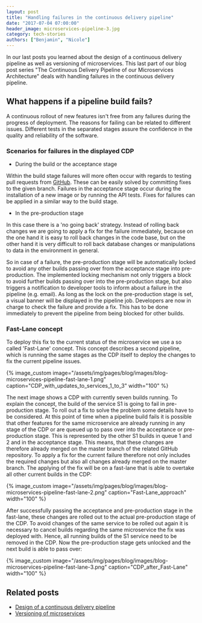 ```yaml
---
layout: post
title: "Handling failures in the continuous delivery pipeline"
date: "2017-07-04 07:00:00"
header_image: microservices-pipeline-3.jpg
category: tech-stories
authors: ["Benjamin", "Nicole"]
---
```


In our last posts you learned about the design of a continuous delivery pipeline as well as versioning of microservices.
This last part of our blog post series "The Continuous Delivery Pipeline of our Microservices Architecture" deals with handling failures in the continuous delivery pipeline.

## What happens if a pipeline build fails?

A continuous rollout of new features isn't free from any failures during the progress of deployment.
The reasons for failing can be related to different issues.
Different tests in the separated stages assure the confidence in the quality and reliability of the software.

### Scenarios for failures in the displayed CDP

* During the build or the acceptance stage

Within the build stage failures will more often occur with regards to testing pull requests from [GitHub](https://github.com/).
These can be easily solved by committing fixes to the given branch.
Failures in the acceptance stage occur during the installation of a new image or by running the API tests.
Fixes for failures can be applied in a similar way to the build stage.

* In the pre-production stage

In this case there is a 'no going back' strategy.
Instead of rolling back changes we are going to apply a fix for the failure immediately, because on the one hand it is easy to roll back changes in the code base, but on the other hand  it is very difficult to roll back database changes or manipulations to data in the environment in general.

So in case of a failure, the pre-production stage will be automatically locked to avoid any other builds passing over from the acceptance stage into pre-production.
The implemented locking mechanism not only triggers a block to avoid further builds passing over into the pre-production stage, but also triggers a notification to developer tools to inform about a failure in the pipeline (e.g. email).
As long as the lock on the pre-production stage is set, a visual banner will be displayed in the pipeline job.
Developers are now in charge to check the failure and provide a fix.
This has to be done immediately to prevent the pipeline from being blocked for other builds.

### Fast-Lane concept

To deploy this fix to the current status of the microservice we use a so called 'Fast-Lane' concept.
This concept describes a second pipeline, which is running the same stages as the CDP itself to deploy the changes to fix the current pipeline issues.

{% image_custom image="/assets/img/pages/blog/images/blog-microservices-pipeline-fast-lane-1.png" caption="CDP_with_updates_to_services_1_to_3" width="100" %}

The next image shows a CDP with currently seven builds running.
To explain the concept, the build of the service S1 is going to fail in pre-production stage.
To roll out a fix to solve the problem some details have to be considered.
At this point of time when a pipeline build fails it is possible that other features for the same microservice are already running in any stage of the CDP or are queued up to pass over into the acceptance or pre-production stage.
This is represented by the other S1 builds in queue 1 and 2 and in the acceptance stage.
This means, that these changes are therefore already merged on the master branch of the related GitHub repository.
To apply a fix for the current failure therefore not only includes the required changes but also all changes already merged on the master branch.
The applying of the fix will be on a fast-lane that is able to overtake all other current builds in the CDP:

{% image_custom image="/assets/img/pages/blog/images/blog-microservices-pipeline-fast-lane-2.png" caption="Fast-Lane_approach" width="100" %}

After successfully passing the acceptance and pre-production stage in the fast-lane, these changes are rolled out to the actual pre-production stage of the CDP.
To avoid changes of the same service to be rolled out again it is necessary to cancel builds regarding the same microservice the fix was deployed with.
Hence, all running builds of the S1 service need to be removed in the CDP.
Now the pre-production stage gets unlocked and the next build is able to pass over:

{% image_custom image="/assets/img/pages/blog/images/blog-microservices-pipeline-fast-lane-3.png" caption="CDP_after_Fast-Lane" width="100" %}

## Related posts

* [Design of a continuous delivery pipeline](/blog/tech-stories/design-of-a-continuous-delivery-pipeline/)
* [Versioning of microservices](/blog/tech-stories/versioning-of-microservices/)
